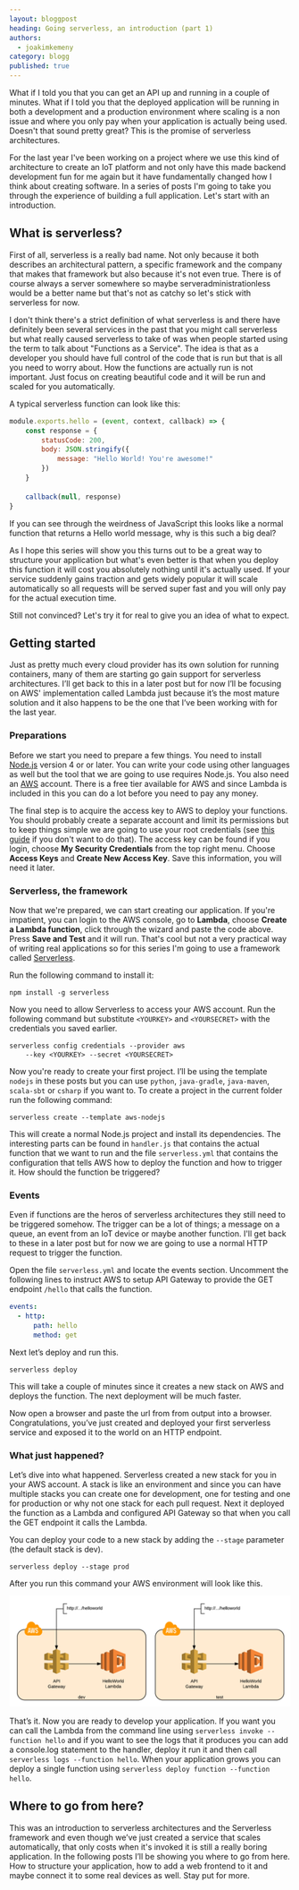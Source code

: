 ```yaml
---
layout: bloggpost
heading: Going serverless, an introduction (part 1)
authors:
  - joakimkemeny
category: blogg
published: true
---
```


What if I told you that you can get an API up and running in a couple of minutes. What if I told you that the deployed application will be running in both a development and a production environment where scaling is a non issue and where you only pay when your application is actually being used. Doesn't that sound pretty great? This is the promise of serverless architectures. 

For the last year I've been working on a project where we use this kind of architecture to create an IoT platform and not only have this made backend development fun for me again but it have fundamentally changed how I think about creating software. In a series of posts I'm going to take you through the experience of building a full application. Let's start with an introduction.

<!--more-->

## What is serverless?

First of all, serverless is a really bad name. Not only because it both describes an architectural pattern, a specific framework and the company that makes that framework but also because it's not even true. There is of course always a server somewhere so maybe serveradministrationless would be a better name but that's not as catchy so let's stick with serverless for now.

I don't think there's a strict definition of what serverless is and there have definitely been several services in the past that you might call serverless but what really caused serverless to take of was when people started using the term to talk about "Functions as a Service". The idea is that as a developer you should have full control of the code that is run but that is all you need to worry about. How the functions are actually run is not important. Just focus on creating beautiful code and it will be run and scaled for you automatically.

A typical serverless function can look like this:

~~~ javascript
module.exports.hello = (event, context, callback) => {
	const response = {
		statusCode: 200,
		body: JSON.stringify({
			message: "Hello World! You're awesome!"
		})
	}

	callback(null, response)
}
~~~

If you can see through the weirdness of JavaScript this looks like a normal function that returns a Hello world message, why is this such a big deal? 

As I hope this series will show you this turns out to be a great way to structure your application but what's even better is that when you deploy this function it will cost you absolutely nothing until it's actually used. If your service suddenly gains traction and gets widely popular it will scale automatically so all requests will be served super fast and you will only pay for the actual execution time.

Still not convinced? Let's try it for real to give you an idea of what to expect.

## Getting started

Just as pretty much every cloud provider has its own solution for running containers, many of them are starting go gain support for serverless architectures. I’ll get back to this in a later post but for now I’ll be focusing on AWS' implementation called Lambda just because it’s the most mature solution and it also happens to be the one that I’ve been working with for the last year.

### Preparations

Before we start you need to prepare a few things. You need to install [Node.js](https://nodejs.org/en/download) version 4 or or later. You can write your code using other languages as well but the tool that we are going to use requires Node.js. You also need an [AWS](https://aws.amazon.com) account. There is a free tier available for AWS and since Lambda is included in this you can do a lot before you need to pay any money.

The final step is to acquire the access key to AWS to deploy your functions. You should probably create a separate account and limit its permissions but to keep things simple we are going to use your root credentials (see [this guide](https://serverless.com/framework/docs/providers/aws/guide/credentials) if you don't want to do that). The access key can be found if you login, choose **My Security Credentials** from the top right menu. Choose **Access Keys** and **Create New Access Key**. Save this information, you will need it later.

### Serverless, the framework

Now that we're prepared, we can start creating our application. If you're impatient, you can login to the AWS console, go to **Lambda**, choose **Create a Lambda function**, click through the wizard and paste the code above. Press **Save and Test** and it will run. That's cool but not a very practical way of writing real applications so for this series I'm going to use a framework called [Serverless](https://serverless.com).

Run the following command to install it:

~~~ shell
npm install -g serverless
~~~

Now you need to allow Serverless to access your AWS account. Run the following command but substitute `<YOURKEY>` and `<YOURSECRET>` with the credentials you saved earlier.

~~~ shell
serverless config credentials --provider aws
	--key <YOURKEY> --secret <YOURSECRET>
~~~

Now you're ready to create your first project. I’ll be using the template `nodejs` in these posts but you can use `python`, `java-gradle`, `java-maven`, `scala-sbt` or `csharp` if you want to. To create a project in the current folder run the following command:

~~~ shell
serverless create --template aws-nodejs
~~~

This will create a normal Node.js project and install its dependencies. The interesting parts can be found in `handler.js` that contains the actual function that we want to run and the file `serverless.yml` that contains the configuration that tells AWS how to deploy the function and how to trigger it. How should the function be triggered?

### Events

Even if functions are the heros of serverless architectures they still need to be triggered somehow. The trigger can be a lot of things; a message on a queue, an event from an IoT device or maybe another function. I'll get back to these in a later post but for now we are going to use a normal HTTP request to trigger the function.

Open the file `serverless.yml` and locate the events section. Uncomment the following lines to instruct AWS to setup API Gateway to provide the GET endpoint `/hello` that calls the function.

~~~ yaml
events:
  - http:
      path: hello
      method: get
~~~

Next let’s deploy and run this.

~~~ shell
serverless deploy
~~~

This will take a couple of minutes since it creates a new stack on AWS and deploys the function. The next deployment will be much faster.

Now open a browser and paste the url from from output into a browser. Congratulations, you’ve just created and deployed your first serverless service and exposed it to the world on an HTTP endpoint.

### What just happened?

Let’s dive into what happened. Serverless created a new stack for you in your AWS account. A stack is like an environment and since you can have multiple stacks you can create one for development, one for testing and one for production or why not one stack for each pull request. Next it deployed the function as a Lambda and configured API Gateway so that when you call the GET endpoint it calls the Lambda. 

You can deploy your code to a new stack by adding the `--stage` parameter (the default stack is dev).

~~~ shell
serverless deploy --stage prod
~~~


After you run this command your AWS environment will look like this.

![AWS Image](/images/blogg/serverless-1-aws.png)

That’s it. Now you are ready to develop your application. If you want you can call the Lambda from the command line using `serverless invoke --function hello` and if you want to see the logs that it produces you can add a console.log statement to the handler, deploy it run it and then call `serverless logs --function hello`. When your application grows you can deploy a single function using `serverless deploy function --function hello`.

## Where to go from here?

This was an introduction to serverless architectures and the Serverless framework and even though we’ve just created a service that scales automatically, that only costs when it's invoked it is still a really boring application. In the following posts I’ll be showing you where to go from here. How to structure your application, how to add a web frontend to it and maybe connect it to some real devices as well. Stay put for more.